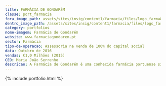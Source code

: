```yaml
---
title: FARMÁCIA DE GONDARÉM
classe: port_farmacia
fora_image_path: assets/sites/insig/content1/farmacia/files/logo_farma86d0.jpg
dentro_image_path: /assets/sites/insig/content1/farmacia/files/logo_farma86d0.jpg
category: portfolios
nome-imagem: Farmácia de Gondarém
website: www.farmaciagondarem.pt
sector: Farmácia
tipo-de-operacao: Assessoria na venda de 100% do capital social
data: Outubro de 2016
vendas: €1,0 Milhões (2015)
CEO: Maria João Serrenho
descricao: A Farmácia de Gondarém é uma conhecida farmácia portuense situada na zona da Foz.
---
```


  {% include portfolio.html %}    